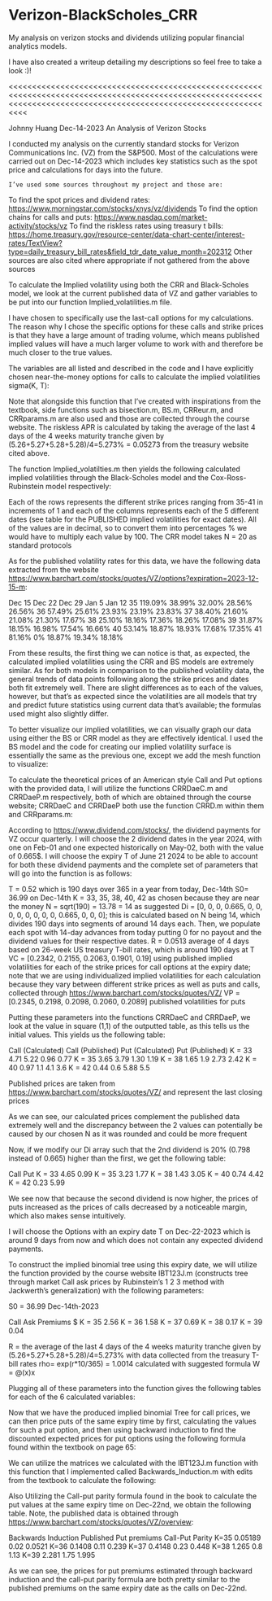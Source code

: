# Verizon-BlackScholes_CRR
My analysis on verizon stocks and dividends utilizing popular financial analytics models.


I have also created a writeup detailing my descriptions so feel free to take a look :)!

<<<<<<<<<<<<<<<<<<<<<<<<<<<<<<<<<<<<<<<<<<<<<<<<<<<<<<<<<<<<<<<<<<<<<<<<<<<<<<<<<<<<<<<<<<<<<<<<<<<<<<<<<<<<<<<<<<<<<<<<<<<<<<<<<<<<<<<<<<<<<<<<<<<<<<<<<<<<<<<<<<<<<<

Johnny Huang
Dec-14-2023
An Analysis of Verizon Stocks

I conducted my analysis on the currently standard stocks for Verizon Communications Inc. (VZ) from the S&P500. Most of the calculations were carried out on Dec-14-2023 which includes key statistics such as the spot price and calculations for days into the future.

	I’ve used some sources throughout my project and those are:
To find the spot prices and dividend rates: https://www.morningstar.com/stocks/xnys/vz/dividends
To find the option chains for calls and puts: https://www.nasdaq.com/market-activity/stocks/vz
To find the riskless rates using treasury t bills: https://home.treasury.gov/resource-center/data-chart-center/interest-rates/TextView?type=daily_treasury_bill_rates&field_tdr_date_value_month=202312
Other sources are also cited where appropriate if not gathered from the above sources

To calculate the Implied volatility using both the CRR and Black-Scholes model, we look at the current published data of VZ and gather variables to be put into our function Implied_volatilities.m file.

I have chosen to specifically use the last-call options for my calculations. The reason why I chose the specific options for these calls and strike prices is that they have a large amount of trading volume, which means published implied values will have a much larger volume to work with and therefore be much closer to the true values.

The variables are all listed and described in the code and I have explicitly chosen near-the-money options for calls to calculate the implied volatilities sigma(K, T): 


Note that alongside this function that I’ve created with inspirations from the textbook, side functions such as bisection.m, BS.m, CRReur.m, and CRRparams.m are also used and those are collected through the course website.
The riskless APR is calculated by taking the average of the last 4 days of the 4 weeks maturity tranche given by (5.26+5.27+5.28+5.28)/4=5.273% = 0.05273 from the treasury website cited above.


The function Implied_volatilties.m then yields the following calculated implied volatilities through the Black-Scholes model and the Cox-Ross-Rubinstein model respectively:

Each of the rows represents the different strike prices ranging from 35-41 in increments of 1 and each of the columns represents each of the 5 different dates (see table for the PUBLISHED implied volatilities for exact dates).
All of the values are in decimal, so to convert them into percentages % we would have to multiply each value by 100. 
The CRR model takes N = 20 as standard protocols

As for the published volatility rates for this data, we have the following data extracted from the website https://www.barchart.com/stocks/quotes/VZ/options?expiration=2023-12-15-m: 




Dec 15
Dec 22
Dec 29
Jan 5
Jan 12
35
119.09%
38.99%
32.00%
28.56%
26.56%
36
57.49%
25.61%
23.93%
23.19%
23.83%
37
38.40%
21.60%
21.08%
21.30%
17.67%
38
25.10%
18.16%
17.36%
18.26%
17.08%
39
31.87%
18.15%
16.98%
17.54%
16.66%
40
53.14%
18.87%
18.93%
17.68%
17.35%
41
81.16%
0%
18.87%
19.34%
18.18%


From these results, the first thing we can notice is that, as expected, the calculated implied volatilities using the CRR and BS models are extremely similar. As for both models in comparison to the published volatility data, the general trends of data points following along the strike prices and dates both fit extremely well. There are slight differences as to each of the values, however, but that’s as expected since the volatilities are all models that try and predict future statistics using current data that’s available; the formulas used might also slightly differ.

To better visualize our implied volatilities, we can visually graph our data using either the BS or CRR model as they are effectively identical. I used the BS model and the code for creating our implied volatility surface is essentially the same as the previous one, except we add the mesh function to visualize:


To calculate the theoretical prices of an American style Call and Put options with the provided data, I will utilize the functions CRRDaeC.m and CRRDaeP.m respectively, both of which are obtained through the course website; CRRDaeC and CRRDaeP both use the function CRRD.m within them and CRRparams.m:

According to https://www.dividend.com/stocks/, the dividend payments for VZ occur quarterly. I will choose the 2 dividend dates in the year 2024, with one on Feb-01 and one expected historically on May-02, both with the value of 0.665$. I will choose the expiry T of June 21 2024 to be able to account for both these dividend payments and the complete set of parameters that will go into the function is as follows:

T = 0.52 which is 190 days over 365 in a year from today, Dec-14th
S0= 36.99 on Dec-14th
K = 33, 35, 38, 40, 42 as chosen because they are near the money
N = sqrt(190) = 13.78 = 14 as suggested
Di = [0, 0, 0, 0.665, 0, 0, 0, 0, 0, 0, 0, 0, 0.665, 0, 0, 0]; this is calculated based on N being 14, which divides 190 days into segments of around 14 days each. Then, we populate each spot with 14-day advances from today putting 0 for no payout and the dividend values for their respective dates.
R = 0.0513 average of 4 days based on 26-week US treasury T-bill rates, which is around 190 days at T
VC = [0.2342, 0.2155, 0.2063, 0.1901, 0.19] using published implied volatilities for each of the strike prices for call options at the expiry date; note that we are using individualized implied volatilities for each calculation because they vary between different strike prices as well as puts and calls, collected through https://www.barchart.com/stocks/quotes/VZ/
VP = [0.2345, 0.2198, 0.2098, 0.2060, 0.2089] published volatilities for puts

Putting these parameters into the functions CRRDaeC and CRRDaeP, we look at the value in square (1,1) of the outputted table, as this tells us the initial values. This yields us the following table: 



Call (Calculated)
Call (Published)
Put (Calculated)
Put (Published)
K = 33
4.71
5.22
0.96
0.77
K = 35
3.65
3.79
1.30
1.19
K = 38
1.65
1.9
2.73
2.42
K = 40
0.97
1.1
4.1
3.6
K = 42
0.44
0.6
5.88
5.5

Published prices are taken from https://www.barchart.com/stocks/quotes/VZ/ and represent the last closing prices

As we can see, our calculated prices complement the published data extremely well and the discrepancy between the 2 values can potentially be caused by our chosen N as it was rounded and could be more frequent


Now, if we modify our Di array such that the 2nd dividend is 20% (0.798 instead of 0.665) higher than the first, we get the following table:




Call
Put
K = 33
4.65
0.99
K = 35
3.23
1.77
K = 38
1.43
3.05
K = 40
0.74
4.42
K = 42
0.23
5.99



We see now that because the second dividend is now higher, the prices of puts increased as the prices of calls decreased by a noticeable margin, which also makes sense intuitively.


I will choose the Options with an expiry date T on Dec-22-2023 which is around 9 days from now and which does not contain any expected dividend payments.

To construct the implied binomial tree using this expiry date, we will utilize the function provided by the course website IBT123J.m (constructs tree through market Call ask prices by Rubinstein’s 1 2 3 method with Jackwerth’s generalization) with the following parameters:

S0 = 36.99 Dec-14th-2023


Call Ask Premiums $
K = 35
2.56
K = 36
1.58
K = 37
0.69
K = 38
0.17
K = 39
0.04

R = the average of the last 4 days of the 4 weeks maturity tranche given by (5.26+5.27+5.28+5.28)/4=5.273% with data collected from the treasury T-bill rates 
rho= exp(r*10/365) = 1.0014 calculated with suggested formula
W = @(x)x

Plugging all of these parameters into the function gives the following tables for each of the 6 calculated variables:


Now that we have the produced implied binomial Tree for call prices, we can then price puts of the same expiry time by first, calculating the values for such a put option, and then using backward induction to find the discounted expected prices for put options using the following formula found within the textbook on page 65:

We can utilize the matrices we calculated with the IBT123J.m function with this function that I implemented called Backwards_Induction.m with edits from the textbook to calculate the following:

Also Utilizing the Call-put parity formula found in the book to calculate the put values at the same expiry time on Dec-22nd, we obtain the following table. Note, the published data is obtained through https://www.barchart.com/stocks/quotes/VZ/overview:



Backwards Induction
Published Put premiums
Call-Put Parity
K=35
0.05189
0.02
0.0521
K=36
0.1408
0.11
0.239
K=37
0.4148
0.23
0.448
K=38
1.265
0.8
1.13
K=39
2.281
1.75
1.995



As we can see, the prices for put premiums estimated through backward induction and the call-put parity formula are both pretty similar to the published premiums on the same expiry date as the calls on Dec-22nd.



